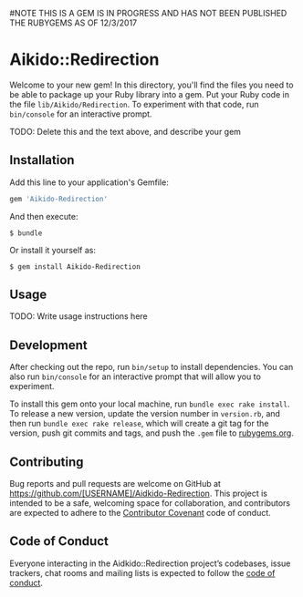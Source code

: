 #NOTE THIS IS A GEM IS IN PROGRESS AND HAS NOT BEEN PUBLISHED THE RUBYGEMS AS OF 12/3/2017



# Aikido::Redirection

Welcome to your new gem! In this directory, you'll find the files you need to be able to package up your Ruby library into a gem. Put your Ruby code in the file `lib/Aikido/Redirection`. To experiment with that code, run `bin/console` for an interactive prompt.

TODO: Delete this and the text above, and describe your gem

## Installation

Add this line to your application's Gemfile:

```ruby
gem 'Aikido-Redirection'
```

And then execute:

    $ bundle

Or install it yourself as:

    $ gem install Aikido-Redirection

## Usage

TODO: Write usage instructions here

## Development

After checking out the repo, run `bin/setup` to install dependencies. You can also run `bin/console` for an interactive prompt that will allow you to experiment.

To install this gem onto your local machine, run `bundle exec rake install`. To release a new version, update the version number in `version.rb`, and then run `bundle exec rake release`, which will create a git tag for the version, push git commits and tags, and push the `.gem` file to [rubygems.org](https://rubygems.org).

## Contributing

Bug reports and pull requests are welcome on GitHub at https://github.com/[USERNAME]/Aidkido-Redirection. This project is intended to be a safe, welcoming space for collaboration, and contributors are expected to adhere to the [Contributor Covenant](http://contributor-covenant.org) code of conduct.

## Code of Conduct

Everyone interacting in the Aidkido::Redirection project’s codebases, issue trackers, chat rooms and mailing lists is expected to follow the [code of conduct](https://github.com/[USERNAME]/Aidkido-Redirection/blob/master/CODE_OF_CONDUCT.md).

